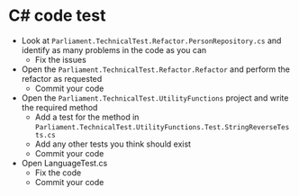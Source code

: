 # C# code test
* Look at `Parliament.TechnicalTest.Refactor.PersonRepository.cs` and identify as many problems in the code as you can
    * Fix the issues
* Open the `Parliament.TechnicalTest.Refactor.Refactor` and perform the refactor as requested
    * Commit your code
* Open the `Parliament.TechnicalTest.UtilityFunctions` project and write the required method
    * Add a test for the method in `Parliament.TechnicalTest.UtilityFunctions.Test.StringReverseTests.cs`
    * Add any other tests you think should exist
    * Commit your code
* Open LanguageTest.cs
    * Fix the code
    * Commit your code